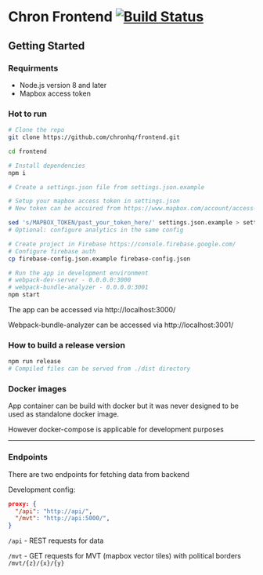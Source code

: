 # Chron Frontend [![Build Status](https://travis-ci.org/chronhq/frontend.svg?branch=master)](https://travis-ci.org/chronhq/frontend)

## Getting Started

### Requirments

* Node.js version 8 and later
* Mapbox access token

### Hot to run

```bash
# Clone the repo
git clone https://github.com/chronhq/frontend.git

cd frontend

# Install dependencies
npm i

# Create a settings.json file from settings.json.example

# Setup your mapbox access token in settings.json 
# New token can be accuired from https://www.mapbox.com/account/access-tokens

sed 's/MAPBOX_TOKEN/past_your_token_here/' settings.json.example > settings.json
# Optional: configure analytics in the same config

# Create project in Firebase https://console.firebase.google.com/
# Configure firebase auth
cp firebase-config.json.example firebase-config.json

# Run the app in development environment
# webpack-dev-server - 0.0.0.0:3000
# webpack-bundle-analyzer - 0.0.0.0:3001 
npm start
```

The app can be accessed via http://localhost:3000/

Webpack-bundle-analyzer can be accessed via http://localhost:3001/

### How to build a release version

```bash
npm run release
# Compiled files can be served from ./dist directory
```

### Docker images

App container can be build with docker but it was never designed to be used as standalone docker image.

However docker-compose is applicable for development purposes

------
### Endpoints

There are two endpoints for fetching data from backend

Development config:
```json
proxy: {
  "/api": "http://api/",
  "/mvt": "http://api:5000/",
}
```
`/api` - REST requests for data

`/mvt` - GET requests for MVT (mapbox vector tiles) with political borders `/mvt/{z}/{x}/{y}` 
